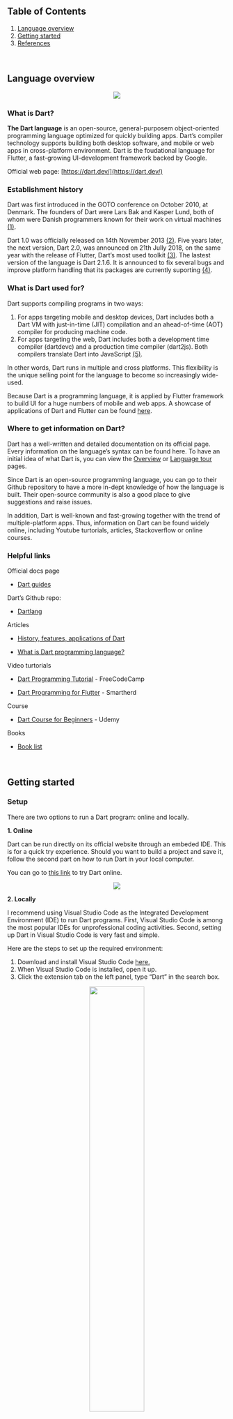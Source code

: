 ## Table of Contents
1. [Language overview](#overview)
2. [Getting started](#started)
3. [References](#references)

<br />

## **Language overview** <a name="overview"></a>

<p align="center">
    <img src="https://user-images.githubusercontent.com/69509154/155894883-09a305c4-c566-451c-a5c6-87ea41d7b91f.png">
</p>

### **What is Dart?**

**The Dart language** is an open-source, general-purposem object-oriented programming language optimized for quickly building apps. Dart’s compiler technology supports building both desktop software, and mobile or web apps in cross-platform environment. Dart is the foudational language for Flutter, a fast-growing UI-development framework backed by Google. 

Official web page: [https://dart.dev/](https://dart.dev/)

### **Establishment history**

Dart was first introduced in the GOTO conference on October 2010, at Denmark. The founders of Dart were Lars Bak and Kasper Lund, both of whom were  Danish programmers known for their work on virtual machines [(1)](#1).

Dart 1.0 was officially released on 14th November 2013 [(2)](#2). Five years later, the next version, Dart 2.0, was announced on 21th Jully 2018, on the same year with the release of Flutter, Dart’s most used toolkit [(3)](#3). The lastest version of the language is Dart 2.1.6. It is announced to fix several bugs and improve platform handling that its packages are currently suporting [(4)](#4).

### What is Dart used for?

Dart supports compiling programs in two ways:

1. For apps targeting mobile and desktop devices, Dart includes both a Dart VM with just-in-time (JIT) compilation and an ahead-of-time (AOT) compiler for producing machine code.
2. For apps targeting the web, Dart includes both a development time compiler (dartdevc) and a production time compiler (dart2js). Both compilers translate Dart into JavaScript [(5)](#5). 

In other words, Dart runs in multiple and cross platforms. This flexibility is the unique selling point for the language to become so increasingly wide-used. 

Because Dart is a programming language, it is applied by Flutter framework to build UI for a huge numbers of mobile and web apps. A showcase of applications of Dart and Flutter can be found [here](https://flutter.dev/showcase). 

### Where to get information on Dart?

Dart has a well-written and detailed documentation on its official page. Every information on the language’s syntax can be found here. To have an initial idea of what Dart is, you can view the [Overview](https://dart.dev/overview) or [Language tour](https://dart.dev/guides/language/language-tour) pages.

Since Dart is an open-source programming language, you can go to their Github repository to have a more in-dept knowledge of how the language is built. Their open-source community is also a good place to give suggestions and raise issues. 

In addition, Dart is well-known and fast-growing together with the trend of multiple-platform apps. Thus, information on Dart can be found widely online, including Youtube turtorials, articles, Stackoverflow or online courses. 

### Helpful links

Official docs page

- [Dart guides](https://dart.dev/guides)

Dart’s Github repo:

- [Dartlang](https://github.com/dart-lang) 

Articles

- [History, features, applications of Dart](https://www.answersjet.com/2021/06/dart-programming-language-history-features-applications-why-should-learn.html)

- [What is Dart programming language?](https://inlab.fib.upc.edu/en/blog/what-dart-programming-language)

Video turtorials

- [Dart Programming Tutorial](https://www.youtube.com/watch?v=Ej_Pcr4uC2Q) - FreeCodeCamp

- [Dart Programming for Flutter](https://www.youtube.com/watch?v=5rtujDjt50I&list=PLlxmoA0rQ-LyHW9voBdNo4gEEIh0SjG-q) - Smartherd

Course

- [Dart Course for Beginners](https://www.udemy.com/course/dartlang/) - Udemy 

Books 

- [Book list](https://dart.dev/resources/books) 

<br />

## **Getting started** <a name="started"></a>

### **Setup**

There are two options to run a Dart program: online and locally. 

**1. Online**

Dart can be run directly on its official website through an embeded IDE. This is for a quick try experience. Should you want to build a project and save it, follow the second part on how to run Dart in your local computer. 

You can go to [this link](https://dart.dev/#try-dart) to try Dart online.

<p align="center">
    <img src="https://user-images.githubusercontent.com/69509154/155894968-ffc535d9-fadf-4082-8634-28179514e57e.png">
</p>



**2. Locally**

I recommend using Visual Studio Code as the Integrated Development Environment (IDE) to run Dart programs. First, Visual Studio Code is among the most popular IDEs for unprofessional coding activities. Second, setting up Dart in Visual Studio Code is very fast and simple. 

Here are the steps to set up the required environment: 

1. Download and install Visual Studio Code [here.](https://code.visualstudio.com/updates/v1_64)
2. When Visual Studio Code is installed, open it up. 
3. Click the extension tab on the left panel, type “Dart” in the search box. 

<p align="center">
    <img width="50%" src="https://user-images.githubusercontent.com/69509154/155895030-1f083a1f-8993-403d-929c-5a44db071e8d.png">
</p>

4. Click on the Dart icon. Then click “Install”.

<p align="center">
    <img src="https://user-images.githubusercontent.com/69509154/155895068-33e0b0bd-81a0-4aa0-8d19-9d98deaf1388.png">
</p>

Now Visual Studio Code is all set to write and run Dart programs! The process is just as simple as that!

If you choose any IDE that does not include Dart intergration, please install Dart SDK directly on your computer. Detailed turtorial can be found [here.](https://dart.dev/get-dart)

### **Write your first "Hello world!" program in Dart**

Dart is insprired by some of the most popular programming languages, such as C, Java and Javascript. Therefore, if you have a bit of coding experience, you might find here and there in a Dart program something very similar to what you have known. 

Here are the steps to create and run your first “Hello world!” program:

1. On Visual Studio Code, create a new file named “hello.dart”. The tail “.dart” is to recognize Dart programs. 
2. Write the program as follows:
    
<p align="center">
    <img src="https://user-images.githubusercontent.com/69509154/155895089-3c7aec28-c8d2-49ed-b6ef-690d220f5469.png">
</p>

    The “main()” function is compulsory for every Dart program to be able to run.
    
3. Click on the little “Run” button appearing on top of the main() function. 

<p align="center">
    <img src="https://user-images.githubusercontent.com/69509154/155895139-bd772ff1-640e-4c3c-90c8-a0a1d3289b63.png">
</p>
    
    The print screen is in the Debug console at the bottom section.
    
 <p align="center">
    <img src="https://user-images.githubusercontent.com/69509154/155895300-33d4b334-8c8a-47c7-8159-f9a32db874b8.png">
</p>
    
<br />

## References <a name="references"></a>

<a name="1"></a> 
(1) Cleverism,  “Definition of Dart”, last retrieved on 27th Feb 2022, [https://www.cleverism.com/skills-and-tools/dart/](https://www.cleverism.com/skills-and-tools/dart/)

<a name="2"></a> 
(2) Dartlang news, “Dart 1.0: A stable SDK for structured web apps”, last retrieved on 27th Feb 2022 [https://news.dartlang.org/2013/11/dart-10-stable-sdk-for-structured-web.html](https://news.dartlang.org/2013/11/dart-10-stable-sdk-for-structured-web.html)

<a name="3"></a> 
(3) Michael Thomsen, Medium, “Getting ready for Dart 2”, last retrieved on 27th Feb 2022,  [https://medium.com/dartlang/getting-ready-for-dart-2-and-making-your-packages-look-great-on-the-pub-site-118464d7f59d](https://medium.com/dartlang/getting-ready-for-dart-2-and-making-your-packages-look-great-on-the-pub-site-118464d7f59d)

<a name="4"></a> 
(4) Michael Thomsen, Medium, “Dart 2.16: Improved tooling and platform handling”, last retrieved on 27th Feb 2022,  [https://medium.com/dartlang/dart-2-16-improved-tooling-and-platform-handling-dd87abd6bad1](https://medium.com/dartlang/dart-2-16-improved-tooling-and-platform-handling-dd87abd6bad1)

<a name="5"></a> 
(5) Dart.dev, Dart Overview, last retrieved on 27th Feb 2022, [https://dart.dev/overview](https://dart.dev/overview)
